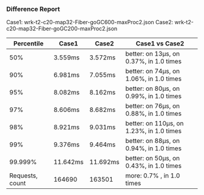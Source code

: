 ### Difference Report
Case1: wrk-t2-c20-map32-Fiber-goGC600-maxProc2.json
Case2: wrk-t2-c20-map32-Fiber-goGC200-maxProc2.json

|Percentile|Case1|Case2|Case1 vs Case2|
|---|---|---|---|
|50%|3.559ms|3.572ms|better: on 13µs, on 0.37%, in 1.0 times |
|90%|6.981ms|7.055ms|better: on 74µs, on 1.06%, in 1.0 times |
|95%|8.082ms|8.162ms|better: on 80µs, on 0.99%, in 1.0 times |
|97%|8.606ms|8.682ms|better: on 76µs, on 0.88%, in 1.0 times |
|98%|8.921ms|9.031ms|better: on 110µs, on 1.23%, in 1.0 times |
|99%|9.376ms|9.464ms|better: on 88µs, on 0.94%, in 1.0 times |
|99.999%|11.642ms|11.692ms|better: on 50µs, on 0.43%, in 1.0 times |
|Requests, count|164690|163501|more: 0.7% , in 1.0 times |
